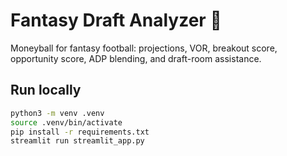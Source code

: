 # Fantasy Draft Analyzer 🏈

Moneyball for fantasy football: projections, VOR, breakout score, opportunity score, ADP blending, and draft-room assistance.

## Run locally
```bash
python3 -m venv .venv
source .venv/bin/activate
pip install -r requirements.txt
streamlit run streamlit_app.py
